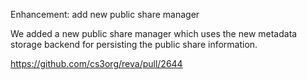 Enhancement: add new public share manager

We added a new public share manager which uses the new metadata storage backend for
persisting the public share information.

https://github.com/cs3org/reva/pull/2644